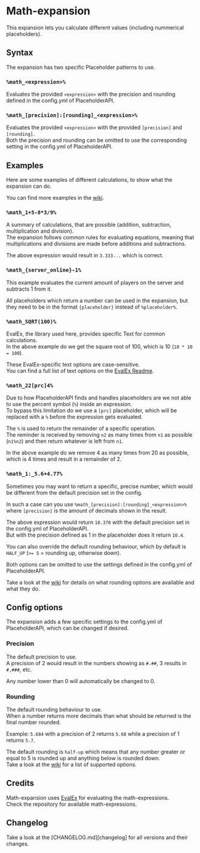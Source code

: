 [evalex]: https://github.com/uklimaschewski/EvalEx
[examples]: https://github.com/Andre601/Math-Expansion/wiki/Examples
[rounding]: https://github.com/Andre601/Math-Expansion/wiki/Config-options#rounding

# Math-expansion
This expansion lets you calculate different values (including nummerical placeholders).

## Syntax
The expansion has two specific Placeholder patterns to use.

### `%math_<expression>%`
Evaluates the provided `<expression>` with the precision and rounding defined in the config.yml of PlaceholderAPI.

### `%math_[precision]:[rounding]_<expression>%`
Evaluates the provided `<expression>` with the provided `[precision]` and `[rounding]`.  
Both the precision and rounding can be omitted to use the corresponding setting in the config.yml of PlaceholderAPI.

## Examples
Here are some examples of different calculations, to show what the expansion can do.

You can find more examples in the [wiki][examples].

### `%math_1+5-8*3/9%`
A summary of calculations, that are possible (addition, subtraction, multiplication and division).  
The expansion follows common rules for evaluating equations, meaning that multiplications and divisions are made before additions and subtractions.

The above expression would result in `3.333...` which is correct.

### `%math_{server_online}-1%`
This example evaluates the current amount of players on the server and subtracts 1 from it.

All placeholders which return a number can be used in the expansion, but they need to be in the format `{placeholder}` instead of `%placeholder%`.

### `%math_SQRT(100)%`
EvalEx, the library used here, provides specific Text for common calculations.  
In the above example do we get the square root of 100, which is 10 (`10 * 10 = 100`).

These EvalEx-specific text options are case-sensitive.  
You can find a full list of text options on the [EvalEx Readme][evalex].

### `%math_22[prc]4%`
Due to how PlaceholderAPI finds and handles placeholders are we not able to use the percent symbol (`%`) inside an expression.  
To bypass this limitation do we use a `[prc]` placeholder, which will be replaced with a `%` before the expression gets evaluated.

The `%` is used to return the remainder of a specific operation.  
The reminder is received by removing `n2` as many times from `n1` as possible (`n1%n2`) and then return whatever is left from `n1`.

In the above example do we remove 4 as many times from 20 as possible, which is 4 times and result in a remainder of 2.

### `%math_1:_5.6+4.77%`
Sometimes you may want to return a specific, precise number, which would be different from the default precision set in the config.

In such a case can you use `%math_[precision]:[rounding]_<expression>%` where `[precision]` is the amount of decimals shown in the result.

The above expression would return `10.370` with the default precision set in the config.yml of PlaceholderAPI.  
But with the precision defined as 1 in the placeholder does it return `10.4`.

You can also override the default rounding behaviour, which by default is `HALF_UP` (`>= 5` = rounding up, otherwise down).

Both options can be omitted to use the settings defined in the config.yml of PlaceholderAPI.

Take a look at the [wiki][rounding] for details on what rounding options are available and what they do.

## Config options
The expansion adds a few specific settings to the config.yml of PlaceholderAPI, which can be changed if desired.

### Precision
The default precision to use.  
A precision of 2 would result in the numbers showing as `#.##`, 3 results in `#,###`, etc.

Any number lower than 0 will automatically be changed to 0.

### Rounding
The default rounding behaviour to use.  
When a number returns more decimals than what should be returned is the final number rounded.

Example: `5.684` with a precision of 2 returns `5.68` while a precision of 1 returns `5.7`.

The default rounding is `half-up` which means that any number greater or equal to 5 is rounded up and anything below is rounded down.  
Take a look at the [wiki][rounding] for a list of supported options.

## Credits
Math-expansion uses [EvalEx] for evaluating the math-expressions.  
Check the repository for available math-expressions.

## Changelog
Take a look at the [CHANGELOG.md][changelog] for all versions and their changes.
